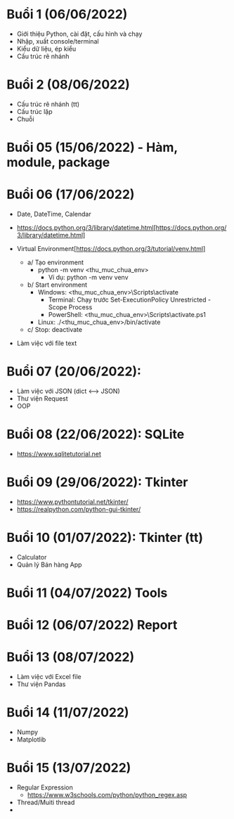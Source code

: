 # Buổi 1 (06/06/2022)
* Giới thiệu Python, cài đặt, cấu hình và chạy
* Nhập, xuất console/terminal
* Kiểu dữ liệu, ép kiểu
* Cấu trúc rẽ nhánh

# Buổi 2 (08/06/2022)
* Cấu trúc rẽ nhánh (tt)
* Cấu trúc lặp
* Chuỗi

# Buổi 05 (15/06/2022) - Hàm, module, package

# Buổi 06 (17/06/2022)
* Date, DateTime, Calendar
* https://docs.python.org/3/library/datetime.html[https://docs.python.org/3/library/datetime.html]

* Virtual Environment[https://docs.python.org/3/tutorial/venv.html]
  * a/ Tạo environment
    * python -m venv <thu_muc_chua_env>
      * Ví dụ: python -m venv venv
  * b/ Start environment
    * Windows: <thu_muc_chua_env>\Scripts\activate
      * Terminal: Chạy trước Set-ExecutionPolicy Unrestricted -Scope Process
      * PowerShell: <thu_muc_chua_env>\Scripts\activate.ps1
    * Linux: ./<thu_muc_chua_env>/bin/activate
  * c/ Stop: deactivate

* Làm việc với file text

# Buổi 07 (20/06/2022):
* Làm việc với JSON (dict <--> JSON)
* Thư viện Request
* OOP

# Buổi 08 (22/06/2022): SQLite
* https://www.sqlitetutorial.net

# Buổi 09 (29/06/2022): Tkinter
* https://www.pythontutorial.net/tkinter/
* https://realpython.com/python-gui-tkinter/

# Buổi 10 (01/07/2022): Tkinter (tt)
* Calculator
* Quản lý Bán hàng App

# Buổi 11 (04/07/2022) Tools

# Buổi 12 (06/07/2022) Report

# Buổi 13 (08/07/2022)
* Làm việc với Excel file
* Thư viện Pandas

# Buổi 14 (11/07/2022)
* Numpy
* Matplotlib

# Buổi 15 (13/07/2022)
* Regular Expression
  * https://www.w3schools.com/python/python_regex.asp
* Thread/Muiti thread
* 